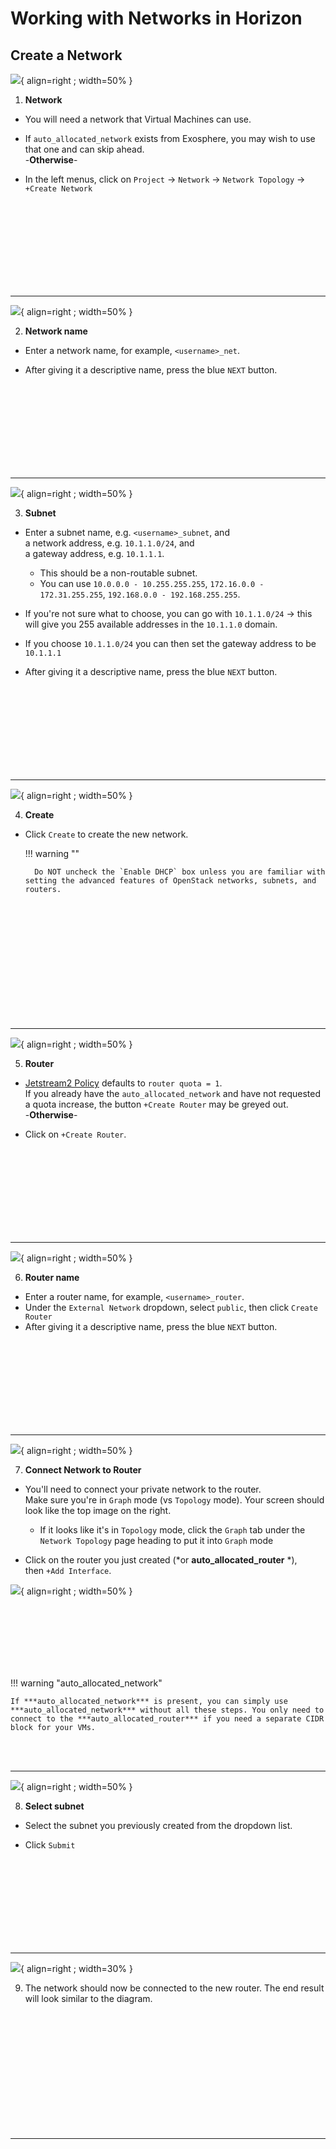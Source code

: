 # Working with Networks in Horizon

## Create a Network

![](/images/horizon_create_network.webp){ align=right ; width=50% }

1. **Network**

* You will need a network that Virtual Machines can use.

* If `auto_allocated_network` exists from Exosphere, you may wish to use that one and can skip ahead.</br>-**Otherwise**-</br>

* In the left menus, click on `Project` → `Network` → `Network Topology` → `+Create Network`

</br></br></br></br></br></br></br></br>

---

![](/images/horizon_network_name.webp){ align=right ; width=50% }

2. **Network name**

* Enter a network name, for example, `<username>_net`.

* After giving it a descriptive name, press the blue `NEXT` button.

</br></br></br></br></br></br></br></br>

---

![](/images/horizon_subnet.webp){ align=right ; width=50% }

3. **Subnet**

* Enter a subnet name, e.g. `<username>_subnet`, and </br>a network address, e.g. `10.1.1.0/24`, and </br>a gateway address, e.g. `10.1.1.1`.

    * This should be a non-routable subnet.
    * You can use `10.0.0.0 - 10.255.255.255`, `172.16.0.0 - 172.31.255.255`, `192.168.0.0 - 192.168.255.255`.

* If you're not sure what to choose, you can go with `10.1.1.0/24` → this will give you 255 available addresses in the `10.1.1.0` domain.

* If you choose `10.1.1.0/24` you can then set the gateway address to be `10.1.1.1`

* After giving it a descriptive name, press the blue `NEXT` button.

</br></br></br></br></br></br></br></br>

---

![](/images/horizon_network_dhcp.webp){ align=right ; width=50% }

4. **Create**

* Click `Create` to create the new network.

    !!! warning ""

        Do NOT uncheck the `Enable DHCP` box unless you are familiar with setting the advanced features of OpenStack networks, subnets, and routers.

</br></br></br></br></br></br></br></br></br></br></br>

---

![](/images/horizon_create_router.jpg){ align=right ; width=50% }

5. **Router**

* [Jetstream2 Policy](/general/policies) defaults to `router quota = 1`.</br>If you already have the `auto_allocated_network` and have not requested a quota increase, the button `+Create Router` may be greyed out.</br>-**Otherwise**-</br>

* Click on `+Create Router`.

</br></br></br></br></br></br></br></br>

---

![](/images/horizon_router_name.jpg){ align=right ; width=50% }

6. **Router name**

* Enter a router name, for example, `<username>_router`.
* Under the `External Network` dropdown, select `public`, then click `Create Router`
* After giving it a descriptive name, press the blue `NEXT` button.

</br></br></br></br></br></br></br></br>

---

![](/images/horizon_net_top_graph.webp){ align=right ; width=50% }

7. **Connect Network to Router**

* You'll need to connect your private network to the router.</br>Make sure  you're in `Graph` mode (vs `Topology` mode). Your screen should look like the top image on the right.
    * If it looks like it's in `Topology` mode, click the `Graph` tab under the `Network Topology` page heading to put it into `Graph` mode

* Click on the router you just created (*or **auto_allocated_router** *),</br>then `+Add Interface`.

![](/images/horizon_net_interface.jpg){ align=right ; width=50% }

</br></br></br></br></br></br>

!!! warning "auto_allocated_network"

    If ***auto_allocated_network*** is present, you can simply use ***auto_allocated_network*** without all these steps. You only need to connect to the ***auto_allocated_router*** if you need a separate CIDR block for your VMs.

</br></br>

---

![](/images/horizon_router-add.png){ align=right ; width=50% }

8. **Select subnet**

* Select the subnet you previously created from the dropdown list.

* Click `Submit`

</br></br></br></br></br></br></br></br>

---

![](/images/horizon_network_final.webp){ align=right ; width=30% }

9. The network should now be connected to the new router.  The end result will look similar to the diagram.

</br></br></br></br></br></br></br></br></br></br></br>

---
